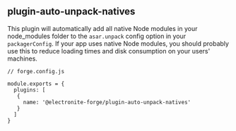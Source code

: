 ## plugin-auto-unpack-natives

This plugin will automatically add all native Node modules in your node_modules folder to the `asar.unpack` config option in your `packagerConfig`. If your app uses native Node modules, you should probably use this to reduce loading times and disk consumption on your users' machines.

```
// forge.config.js

module.exports = {
  plugins: [
   {
     name: '@electronite-forge/plugin-auto-unpack-natives'
   }
  ]
}
```
